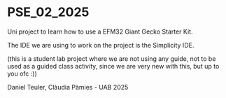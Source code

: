 # PSE_02_2025
Uni project to learn how to use a EFM32 Giant Gecko Starter Kit.

The IDE we are using to work on the project is the Simplicity IDE.

(this is a student lab project where we are not using any guide, not to be used as a guided class activity, since we are very new with this, but up to you ofc :))

Daniel Teuler, Clàudia Pàmies - UAB 2025
